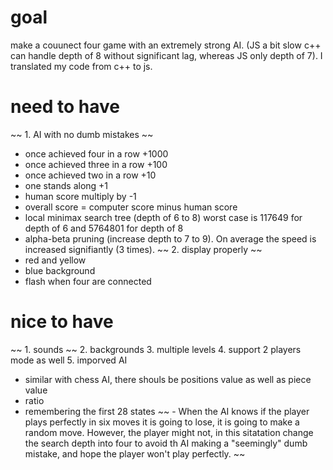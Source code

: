# goal
make a couunect four game with an extremely strong AI. (JS a bit slow c++ can handle depth of 8 without significant lag, whereas JS only depth of 7). I translated my code from c++ to js.

# need to have
~~ 1. AI with no dumb mistakes ~~
 - once achieved four in a row +1000
 - once achieved three in a row +100
 - once achieved two in a row +10
 - one stands along +1
 - human score multiply by -1
 - overall score = computer score minus human score
 - local minimax search tree (depth of 6 to 8) worst case is 117649 for depth of 6 and 5764801 for depth of 8
 - alpha-beta pruning (increase depth to 7 to 9). On average the speed is increased signifiantly (3 times).
~~ 2. display properly ~~
 - red and yellow
 - blue background
 - flash when four are connected

# nice to have
~~ 1. sounds ~~
2. backgrounds
3. multiple levels
4. support 2 players mode as well
5. imporved AI
  - similar with chess AI, there shouls be positions value as well as piece value
  - ratio
  - remembering the first 28 states
  ~~ - When the AI knows if the player plays perfectly in six moves it is going to lose, it is going to make a random move. However, the player might not, in this sitatation change the search depth into four to avoid th AI making a "seemingly" dumb mistake, and hope the player won't play perfectly. ~~